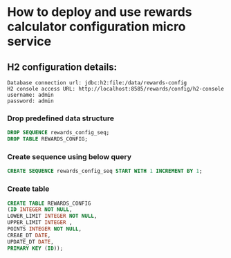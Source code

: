 # How to deploy and use rewards calculator configuration micro service

## H2 configuration details:
```
Database connection url: jdbc:h2:file:/data/rewards-config
H2 console access URL: http://localhost:8585/rewards/config/h2-console
username: admin
password: admin
```

### Drop predefined data structure
```sql
DROP SEQUENCE rewards_config_seq;
DROP TABLE REWARDS_CONFIG;
```
### Create sequence using below query
```sql
CREATE SEQUENCE rewards_config_seq START WITH 1 INCREMENT BY 1;
```
### Create table
```sql
CREATE TABLE REWARDS_CONFIG
(ID INTEGER NOT NULL,
LOWER_LIMIT INTEGER NOT NULL,
UPPER_LIMIT INTEGER ,
POINTS INTEGER NOT NULL,
CREAE_DT DATE,
UPDATE_DT DATE,
PRIMARY KEY (ID));


```